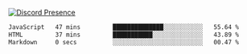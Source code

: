[![Discord Presence](https://lanyard.cnrad.dev/api/689805100331696149)](https://discord.com/users/689805100331696149)

<!--START_SECTION:waka-->

```txt
JavaScript   47 mins         ██████████████░░░░░░░░░░░   55.64 %
HTML         37 mins         ███████████░░░░░░░░░░░░░░   43.89 %
Markdown     0 secs          ░░░░░░░░░░░░░░░░░░░░░░░░░   00.47 %
```

<!--END_SECTION:waka-->
<img src="https://hit.yhype.me/github/profile?user_id=53441990" alt="">
